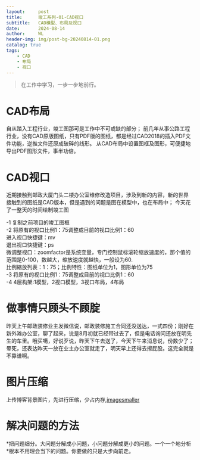```yaml
---
layout:     post
title:      竣工系列-01-CAD视口
subtitle:   CAD模型、布局及视口
date:       2024-08-14
author:     WL
header-img: img/post-bg-20240814-01.png
catalog: true
tags:
    - CAD
    - 布局
    - 视口
---
```


> 在工作中学习，一步一步地前行。
> 


# CAD布局
自从踏入工程行业，竣工图那可是工作中不可或缺的部分；
前几年从事公路工程行业，没有CAD原版图纸，只有PDF版的图纸，都是经过CAD2018的插入PDF文件功能，逆推文件还原成破碎的线形。
从CAD布局中设置图框及图形，可便捷地导出PDF图形文件，事半功倍。

# CAD视口
近期接触到邮政大厦门头二楼办公室维修改造项目，涉及到新的内容，新的世界
接触到的图纸是CAD版本，但是遇到的问题是图在模型中，也在布局中；
今天花了一整天的时间绘制竣工图

-1 复制之前项目的竣工图框 <br>
-2 将原有的视口比例1：75调整成目前的视口比例1：60 <br>
    进入视口快捷键：mv <br>
    退出视口快捷键：ps <br>
    微调整视口：zoomfactor是系统变量，专门控制鼠标滚轮缩放速度的，那个值的范围是0-100，数越大，缩放速度就越快，一般设为60. <br>
    比例縮放列表：1：75；比例特性：图纸单位为1，图形单位为75 <br>
-3 将原有的视口比例1：75调整成目前的视口比例1：60 <br>
-4 4层构架:1模型，2视口模型，3视口布局，4布局 <br>

# 做事情只顾头不顾腚
昨天上午邮政装修业主发微信说，邮政装修施工合同还没送达，一式四份；刚好在新外滩办公室，聊了起来，说是8月初就已经带过去了，但是电话询问还放在明先生的车里。哦买噶，好说歹说，昨天下午去送了，今天下午来消息说，份数少了；晕死，还表达昨天一放在业主办公室就走了，明天早上还得去擦屁股。这完全就是不靠谱啊。

# 图片压缩
上传博客背景图片，先进行压缩，少占内存,[imagesmaller](https://www.imagesmaller.com/zh/) <br>

# 解决问题的方法
*把问题细分。大问题分解成小问题，小问题分解成更小的问题。一个一个地分析 <br>
*根本不用理会当下的问题。你要做的只是大步向前走。

